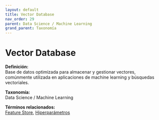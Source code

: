 ```yaml
---
layout: default
title: Vector Database
nav_order: 29
parent: Data Science / Machine Learning
grand_parent: Taxonomía
---
```


# Vector Database

**Definición:**  
Base de datos optimizada para almacenar y gestionar vectores, comúnmente utilizada en aplicaciones de machine learning y búsquedas vectoriales.

**Taxonomía:**  
Data Science / Machine Learning

**Términos relacionados:**  
[Feature Store](https://maleniski.github.io/diccionario-angl-tec-mx/docs/taxonomia/data-science-/-machine-learning/feature-store.html), [Hiperparámetros](https://maleniski.github.io/diccionario-angl-tec-mx/docs/taxonomia/data-science-/-machine-learning/hiperparmetros.html)
